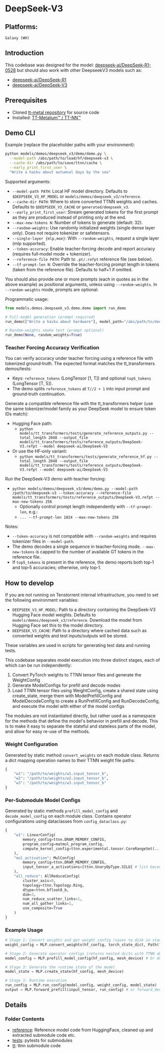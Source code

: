 # DeepSeek-V3

## Platforms:
    Galaxy (WH)

## Introduction
This codebase was designed for the model: [deepseek-ai/DeepSeek-R1-0528](https://huggingface.co/deepseek-ai/DeepSeek-R1-0528) but should also work with other DeepseekV3 models such as:

- [deepseek-ai/DeepSeek-R1](https://huggingface.co/deepseek-ai/DeepSeek-R1)
- [deepseek-ai/DeepSeek-V3](https://huggingface.co/deepseek-ai/DeepSeek-V3)

## Prerequisites
- Cloned [tt-metal repository](https://github.com/tenstorrent/tt-metal) for source code
- Installed: [TT-Metalium™ / TT-NN™](https://github.com/tenstorrent/tt-metal/blob/main/INSTALLING.md)

## Demo CLI

Example (replace the placeholder paths with your environment):

```bash
python models/demos/deepseek_v3/demo/demo.py \
  --model-path /abs/path/to/load/hf/deepseek-v3 \
  --cache-dir /abs/path/to/save/ttnn/cache \
  --early_print_first_user \
  "Write a haiku about autumnal days by the sea"
```

Supported arguments:

- `--model-path PATH`: Local HF model directory. Defaults to `$DEEPSEEK_V3_HF_MODEL` or `models/demos/deepseek_v3/reference`.
- `--cache-dir PATH`: Where to store converted TTNN weights and caches. Defaults to `$DEEPSEEK_V3_CACHE` or `generated/deepseek_v3`.
- `--early_print_first_user`: Stream generated tokens for the first prompt as they are produced instead of printing only at the end.
- `--max-new-tokens N`: Number of tokens to generate (default: 32).
- `--random-weights`: Use randomly initialized weights (single dense layer only). Does not require tokenizer or safetensors.
- `--single-layer {mlp,moe}`: With `--random-weights`, request a single layer (mlp supported).
- `--token-accuracy`: Enable teacher‑forcing decode and report accuracy (requires full‑model mode + tokenizer).
- `--reference-file PATH`: Path to `.pt/.refpt` reference file (see below).
- `--tf-prompt-len N`: Override the teacher‑forcing prompt length in tokens (taken from the reference file). Defaults to half+1 if omitted.

You should also provide one or more prompts (each in quotes as in the above example) as positional arguments, unless using `--random-weights`. In `--random-weights` mode, prompts are optional.

Programmatic usage:

```python
from models.demos.deepseek_v3.demo.demo import run_demo

# Full-model generation (prompt required)
run_demo(["Write a haiku about hardware"], model_path="/abs/path/to/deepseek-v3")

# Random-weights smoke test (prompt optional)
run_demo(None, random_weights=True)
```

### Teacher Forcing Accuracy Verification

You can verify accuracy under teacher forcing using a reference file with tokenized ground‑truth. The expected format matches the tt_transformers demos/tests:

- Keys: `reference_tokens` (LongTensor [1, T]) and optional `top5_tokens` (LongTensor [T, 5]).
- The demo splits `reference_tokens` at `T//2 + 1` into input prompt and ground‑truth continuation.

Generate a compatible reference file with the tt_transformers helper (use the same tokenizer/model family as your DeepSeek model to ensure token IDs match):

- Hugging Face path:
  - `python models/tt_transformers/tests/generate_reference_outputs.py --total_length 2048 --output_file models/tt_transformers/tests/reference_outputs/DeepSeek-V3.refpt --model deepseek-ai/DeepSeek-V3`
- Or use the HF‑only variant:
  - `python models/tt_transformers/tests/generate_reference_hf.py --total_length 2048 --output_file models/tt_transformers/tests/reference_outputs/DeepSeek-V3.refpt --model deepseek-ai/DeepSeek-V3`

Run the DeepSeek‑V3 demo with teacher forcing:

- `python models/demos/deepseek_v3/demo/demo.py --model-path /path/to/deepseek-v3 --token-accuracy --reference-file models/tt_transformers/tests/reference_outputs/DeepSeek-V3.refpt --max-new-tokens 256`
  - Optionally control prompt length independently with `--tf-prompt-len`, e.g.:
  - `... --tf-prompt-len 1024 --max-new-tokens 256`

Notes:

- `--token-accuracy` is not compatible with `--random-weights` and requires tokenizer files in `--model-path`.
- The demo decodes a single sequence in teacher‑forcing mode. `--max-new-tokens` is capped to the number of available GT tokens in the reference file.
- If `top5_tokens` is present in the reference, the demo reports both top‑1 and top‑5 accuracies; otherwise, only top‑1.

## How to develop

If you are not running on Tenstorrent internal infrastructure, you need to set the following environment variables:

- `DEEPSEEK_V3_HF_MODEL`: Path to a directory containing the DeepSeek-V3 Hugging Face model weights. Defaults to `models/demos/deepseek_v3/reference`. Download the model from Hugging Face set this to the model directory.
- `DEEPSEEK_V3_CACHE`: Path to a directory where cached data such as converted weights and test inputs/outputs will be stored.


These variables are used in scripts for generating test data and running tests.

This codebase separates model execution into three distinct stages, each of which can be run independently:
1. Convert PyTorch weights to TTNN tensor files and generate the WeightConfig
2. Generate ModelConfigs for prefill and decode modes
3. Load TTNN tensor files using WeightConfig, create a shared state using create_state, merge them with ModelPrefillConfig and ModelDecodeConfig to create a RunPrefillConfig and RunDecodeConfig, and execute the model with either of the model configs

The modules are not instantiated directly, but rather used as a namespace for the methods that define the model's behavior in prefill and decode. This is to make it easy to separate the stateful and stateless parts of the model, and allow for easy re-use of the methods.

### Weight Configuration
Generated by static method `convert_weights` on each module class. Returns a dict mapping operation names to their TTNN weight file paths:
```python
{
    "w1": "/path/to/weights/w1.input_tensor_b",
    "w2": "/path/to/weights/w2.input_tensor_b",
    "w3": "/path/to/weights/w3.input_tensor_b"
}
```

### Per-Submodule Model Configs
Generated by static methods `prefill_model_config` and `decode_model_config` on each module class. Contains operator configurations using dataclasses from `config_dataclass.py`:
```python
{
    "w1": LinearConfig(
        memory_config=ttnn.DRAM_MEMORY_CONFIG,
        program_config=matmul_program_config,
        compute_kernel_config=ttnn.experimental.tensor.CoreRangeSet(...)
    ),
    "mul_activation": MulConfig(
        memory_config=ttnn.DRAM_MEMORY_CONFIG,
        input_tensor_a_activations=[ttnn.UnaryOpType.SILU] # list because ttnn.mul expects a list
    ),
    "all_reduce": AllReduceConfig(
        cluster_axis=0,
        topology=ttnn.Topology.Ring,
        dtype=ttnn.bfloat8_b,
        dim=3,
        num_reduce_scatter_links=1,
        num_all_gather_links=1,
        use_composite=True
    )
}
```

### Example Usage
```python
# Stage 1: Convert weights and get weight_config (saves to disk in standard format)
weight_config = MLP.convert_weights(hf_config, torch_state_dict, Path("weights/mlp"), mesh_device)

# Stage 2: Generate operator configs (returns nested dicts with TTNN objects)
model_config = MLP.prefill_model_config(hf_config, mesh_device) # Or decode_model_config(hf_config, mesh_device) for decode

# Stage 3: Generate the runtime state of the model
model_state = MLP.create_state(hf_config, mesh_device)

# Stage 3: Runtime execution
run_config = MLP.run_config(model_config, weight_config, model_state)
output = MLP.forward_prefill(input_tensor, run_config) # or forward_decode(input_tensor, run_config)
```

## Details
###  Folder Contents
- [reference](./reference): Reference model code from HuggingFace, cleaned up and extracted submodule code etc.
- [tests](./tests): pytests for submodules
- [tt](./tt): ttnn submodule code
